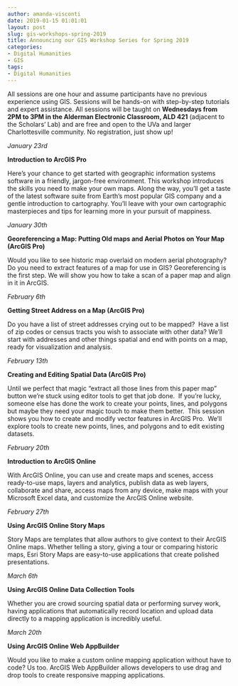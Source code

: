```yaml
---
author: amanda-visconti
date: 2019-01-15 01:01:01
layout: post
slug: gis-workshops-spring-2019
title: Announcing our GIS Workshop Series for Spring 2019
categories:
- Digital Humanities
- GIS
tags:
- Digital Humanities
---
```


All sessions are one hour and assume participants have no previous experience using GIS.  Sessions will be hands-on with step-by-step tutorials and expert assistance.  All sessions will be taught on **Wednesdays from 2PM to 3PM in the Alderman Electronic Classroom, ALD 421** (adjacent to the Scholars’ Lab) and are free and open to the UVa and larger Charlottesville community.  No registration, just show up!

*January 23rd*  

**Introduction to ArcGIS Pro**  

Here’s your chance to get started with geographic information systems software in a friendly, jargon-free environment.  This workshop introduces the skills you need to make your own maps.  Along the way, you’ll get a taste of the latest software suite from Earth’s most popular GIS company and a gentle introduction to cartography. You’ll leave with your own cartographic masterpieces and tips for learning more in your pursuit of mappiness.

*January 30th*  

**Georeferencing a Map: Putting Old maps and Aerial Photos on Your Map (ArcGIS Pro)**  

Would you like to see historic map overlaid on modern aerial photography?  Do you need to extract features of a map for use in GIS?  Georeferencing is the first step.  We will show you how to take a scan of a paper map and align in it in ArcGIS.

*February 6th*  

**Getting Street Address on a Map (ArcGIS Pro)**  

Do you have a list of street addresses crying out to be mapped?  Have a list of zip codes or census tracts you wish to associate with other data?  We’ll start with addresses and other things spatial and end with points on a map, ready for visualization and analysis.  

*February 13th*  

**Creating and Editing Spatial Data (ArcGIS Pro)**  

Until we perfect that magic “extract all those lines from this paper map” button we’re stuck using editor tools to get that job done.  If you’re lucky, someone else has done the work to create your points, lines, and polygons but maybe they need your magic touch to make them better.  This session shows you how to create and modify vector features in ArcGIS Pro.  We’ll explore tools to create new points, lines, and polygons and to edit existing datasets. 

*February 20th*  

**Introduction to ArcGIS Online**  

With ArcGIS Online, you can use and create maps and scenes, access ready-to-use maps, layers and analytics, publish data as web layers, collaborate and share, access maps from any device, make maps with your Microsoft Excel data, and customize the ArcGIS Online website.

*February 27th*  

**Using ArcGIS Online Story Maps**  

Story Maps are templates that allow authors to give context to their ArcGIS Online maps.  Whether telling a story, giving a tour or comparing historic maps, Esri Story Maps are easy-to-use applications that create polished presentations.

*March 6th*  

**Using ArcGIS Online Data Collection Tools**  

Whether you are crowd sourcing spatial data or performing survey work, having applications that automatically record location and upload data directly to a mapping application is incredibly useful.  

*March 20th*  

**Using ArcGIS Online Web AppBuilder**  

Would you like to make a custom online mapping application without have to code?  Us too.  ArcGIS Web AppBuilder allows developers to use drag and drop tools to create responsive mapping applications.
